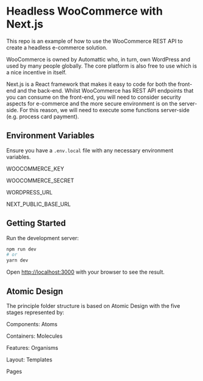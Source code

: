 # Headless WooCommerce with Next.js

This repo is an example of how to use the WooCommerce REST API to create a headless e-commerce solution.

WooCommerce is owned by Automattic who, in turn, own WordPress and used by many people globally. The core platform is also free to use which is a nice incentive in itself.

Next.js is a React framework that makes it easy to code for both the front-end and the back-end. Whilst WooCommerce has REST API endpoints that you can consume on the front-end, you will need to consider security aspects for e-commerce and the more secure environment is on the server-side. For this reason, we will need to execute some functions server-side (e.g. process card payment).

## Environment Variables

Ensure you have a `.env.local` file with any necessary environment variables.

WOOCOMMERCE_KEY

WOOCOMMERCE_SECRET

WORDPRESS_URL

NEXT_PUBLIC_BASE_URL

## Getting Started

Run the development server:

```bash
npm run dev
# or
yarn dev
```

Open [http://localhost:3000](http://localhost:3000) with your browser to see the result.

## Atomic Design

The principle folder structure is based on Atomic Design with the five stages represented by:

Components: Atoms

Containers: Molecules

Features: Organisms

Layout: Templates

Pages
